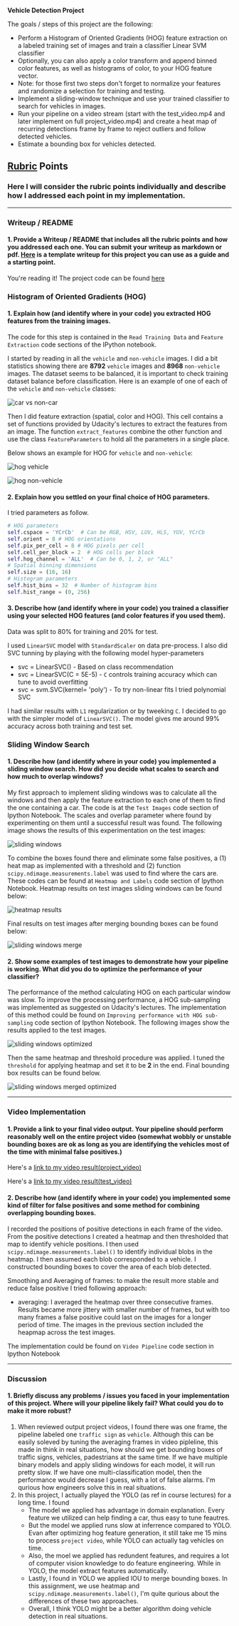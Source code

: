 **Vehicle Detection Project**

The goals / steps of this project are the following:

* Perform a Histogram of Oriented Gradients (HOG) feature extraction on a labeled training set of images and train a classifier Linear SVM classifier
* Optionally, you can also apply a color transform and append binned color features, as well as histograms of color, to your HOG feature vector.
* Note: for those first two steps don't forget to normalize your features and randomize a selection for training and testing.
* Implement a sliding-window technique and use your trained classifier to search for vehicles in images.
* Run your pipeline on a video stream (start with the test_video.mp4 and later implement on full project_video.mp4) and create a heat map of recurring detections frame by frame to reject outliers and follow detected vehicles.
* Estimate a bounding box for vehicles detected.

[//]: # (Image References)
[image1]: ./output_images/car_not_car.png
[image2]: ./output_images/hog_vehicle.png
[image3]: ./output_images/hog_non-vehicle.png
[image4]: ./output_images/heatmap.png
[image5]: ./output_images/sliding_windows.png
[image6]: ./output_images/sliding_windows_merge.png
[image7]: ./output_images/sliding_windows_v2.png
[image8]: ./output_images/sliding_windows_merge_v2.png

## [Rubric](https://review.udacity.com/#!/rubrics/513/view) Points
### Here I will consider the rubric points individually and describe how I addressed each point in my implementation.  

---
### Writeup / README

#### 1. Provide a Writeup / README that includes all the rubric points and how you addressed each one.  You can submit your writeup as markdown or pdf.  [Here](https://github.com/udacity/CarND-Vehicle-Detection/blob/master/writeup_template.md) is a template writeup for this project you can use as a guide and a starting point.  

You're reading it! The project code can be found [here](vehicle_detection.ipynb)

### Histogram of Oriented Gradients (HOG)

#### 1. Explain how (and identify where in your code) you extracted HOG features from the training images.

The code for this step is contained in the `Read Training Data` and `Feature Extraction` code sections of the IPython notebook.

I started by reading in all the `vehicle` and `non-vehicle` images. I did a bit statistics showing there are **8792** `vehicle` images and **8968** `non-vehicle` images. The dataset seems to be balanced, it is important to check training dataset balance before classification. Here is an example of one of each of the `vehicle` and `non-vehicle` classes:

![car vs non-car][image1]

Then I did feature extraction (spatial, color and HOG). This cell contains a set of functions provided by Udacity's lectures to extract the features from an image. The function `extract_features` combine the other function and use the class `FeatureParameters` to hold all the parameters in a single place.

Below shows an example for HOG for `vehicle` and `non-vehicle`:

![hog vehicle][image2]

![hog non-vehicle][image3]

#### 2. Explain how you settled on your final choice of HOG parameters.

I tried parameters as follow.
```python
# HOG parameters
self.cspace = 'YCrCb'  # Can be RGB, HSV, LUV, HLS, YUV, YCrCb
self.orient = 8 # HOG orientations
self.pix_per_cell = 8 # HOG pixels per cell
self.cell_per_block = 2  # HOG cells per block
self.hog_channel = 'ALL'  # Can be 0, 1, 2, or "ALL"
# Spatial binning dimensions
self.size = (16, 16)
# Histogram parameters
self.hist_bins = 32  # Number of histogram bins
self.hist_range = (0, 256)
```

#### 3. Describe how (and identify where in your code) you trained a classifier using your selected HOG features (and color features if you used them).

Data was split to 80% for training and 20% for test.

I used `LinearSVC` model with `StandardScaler` on data pre-process. I also did SVC tunning by playing with the following model hyper-parameters
- svc = LinearSVC() - Based on class recommendation
- svc = LinearSVC(C = 5E-5) - `C` controls training accuracy which can tune to avoid overfitting
- svc = svm.SVC(kernel= 'poly') - To try non-linear fits I tried polynomial SVC

I had similar results with `L1` regularization or by tweeking `C`. I decided to go with the simpler model of `LinearSVC()`. The model gives me around 99% accuracy across both training and test set.

### Sliding Window Search

#### 1. Describe how (and identify where in your code) you implemented a sliding window search.  How did you decide what scales to search and how much to overlap windows?

My first approach to implement sliding windows was to calculate all the windows and then apply the feature extraction to each one of them to find the one containing a car. The code is at the `Test Images` code section of Ipython Notebook. The scales and overlap parameter where found by experimenting on them until a successful result was found. The following image shows the results of this experimentation on the test images:

![sliding windows][image5]

To combine the boxes found there and eliminate some false positives, a (1) heat map as implemented with a threshold and (2) function `scipy.ndimage.measurements.label` was used to find where the cars are. These codes can be found at `Heatmap and Labels` code section of Ipython Notebook. Heatmap results on test images sliding windows can be found below:

![heatmap results][image4]

Final results on test images after merging bounding boxes can be found below:

![sliding windows merge][image6]


#### 2. Show some examples of test images to demonstrate how your pipeline is working.  What did you do to optimize the performance of your classifier?

The performance of the method calculating HOG on each particular window was slow. To improve the processing performance, a HOG sub-sampling was implemented as suggested on Udacity's lectures. The implementation of this method could be found on `Improving performance with HOG sub-sampling` code section of Ipython Notebook. The following images show the results applied to the test images.

![sliding windows optimized][image7]

Then the same heatmap and threshold procedure was applied. I tuned the `threshold` for applying heatmap and set it to be **2** in the end. Final bounding box results can be found below.

![sliding windows merged optimized][image8]

---

### Video Implementation

#### 1. Provide a link to your final video output.  Your pipeline should perform reasonably well on the entire project video (somewhat wobbly or unstable bounding boxes are ok as long as you are identifying the vehicles most of the time with minimal false positives.)
Here's a [link to my video result(project_video)](./output_images/project_video.mp4)

Here's a [link to my video result(test_video)](./output_images/test_video.mp4)

#### 2. Describe how (and identify where in your code) you implemented some kind of filter for false positives and some method for combining overlapping bounding boxes.

I recorded the positions of positive detections in each frame of the video. From the positive detections I created a heatmap and then thresholded that map to identify vehicle positions. I then used `scipy.ndimage.measurements.label()` to identify individual blobs in the heatmap. I then assumed each blob corresponded to a vehicle. I constructed bounding boxes to cover the area of each blob detected.

Smoothing and Averaging of frames: to make the result more stable and reduce false positive I tried following approach:
- averaging: I averaged the heatmap over three consecutive frames. Results became more jittery with smaller number of frames, but with too many frames a false positive could last on the images for a longer period of time. The images in the previous section included the heapmap across the test images.

The implementation could be found on `Video Pipeline` code section in Ipython Notebook

---

### Discussion

#### 1. Briefly discuss any problems / issues you faced in your implementation of this project.  Where will your pipeline likely fail?  What could you do to make it more robust?
1. When reviewed output project videos, I found there was one frame, the pipeline labeled one `traffic sign` as `vehicle`. Although this can be easily soleved by tuning the averaging frames in video pipleline, this made in think in real situations, how should we get bounding boxes of traffic signs, vehicles, padestrians at the same time. If we have multiple binary models and apply sliding windows for each model, it will run pretty slow. If we have one multi-classification model, then the performance would decrease I guess, with a lot of false alarms. I'm qurious how engineers solve this in real situations.
2. In this project, I actually played the YOLO (as ref in course lectures) for a long time. I found
    - The model we applied has advantage in domain explanation. Every feature we utilized can help finding a car, thus easy to tune feautres.
    - But the model we applied runs slow at inferrence compared to YOLO. Evan after optimizing hog feature generation, it still take me 15 mins to process `project video`, while YOLO can actually tag vehicles on time.
    - Also, the moel we applied has redundent features, and requires a lot of computer vision knowledge to do feature engineering. While in YOLO, the model extract features automatically.
    - Lastly, I found in YOLO we applied IOU to merge bounding boxes. In this assignment, we use heatmap and `scipy.ndimage.measurements.label()`, I'm quite qurious about the differences of these two approaches.
    - Overall, I think YOLO might be a better algorithm doing vehicle detection in real situations.

